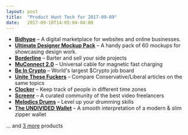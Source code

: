 ```yaml
---
layout: post
title:  "Product Hunt Tech for 2017-09-09"
date:   2017-09-10T14:05:04-04:00
---
```


* **[Bidhype](https://www.producthunt.com/posts/bidhype-2?utm_campaign=producthunt-api&utm_medium=api&utm_source=Application%3A+Daily+Digest+RSS+%28ID%3A+3202%29)** – A digital marketplace for websites and online businesses.
* **[Ultimate Designer Mockup Pack](https://www.producthunt.com/posts/ultimate-designer-mockup-pack?utm_campaign=producthunt-api&utm_medium=api&utm_source=Application%3A+Daily+Digest+RSS+%28ID%3A+3202%29)** – A handy pack of 60 mockups for showcasing design work.
* **[Borderline](https://www.producthunt.com/posts/borderline?utm_campaign=producthunt-api&utm_medium=api&utm_source=Application%3A+Daily+Digest+RSS+%28ID%3A+3202%29)** – Barter and sell your side projects
* **[MuConnect 2.0](https://www.producthunt.com/posts/muconnect-2-0?utm_campaign=producthunt-api&utm_medium=api&utm_source=Application%3A+Daily+Digest+RSS+%28ID%3A+3202%29)** – Universal cable for magnetic fast charging
* **[Be In Crypto](https://www.producthunt.com/posts/be-in-crypto?utm_campaign=producthunt-api&utm_medium=api&utm_source=Application%3A+Daily+Digest+RSS+%28ID%3A+3202%29)** – World's largest $Crypto job board
* **[Unite These Fuckers](https://www.producthunt.com/posts/unite-these-fuckers?utm_campaign=producthunt-api&utm_medium=api&utm_source=Application%3A+Daily+Digest+RSS+%28ID%3A+3202%29)** – Compare Conservative/Liberal articles on the same topics
* **[Clocker](https://www.producthunt.com/posts/clocker-2?utm_campaign=producthunt-api&utm_medium=api&utm_source=Application%3A+Daily+Digest+RSS+%28ID%3A+3202%29)** – Keep track of people in different time zones
* **[Screenr](https://www.producthunt.com/posts/screenr-2?utm_campaign=producthunt-api&utm_medium=api&utm_source=Application%3A+Daily+Digest+RSS+%28ID%3A+3202%29)** – A curated community of the best video freelancers
* **[Melodics Drums](https://www.producthunt.com/posts/melodics-drums?utm_campaign=producthunt-api&utm_medium=api&utm_source=Application%3A+Daily+Digest+RSS+%28ID%3A+3202%29)** – Level up your drumming skills
* **[The UNDIVIDED Wallet](https://www.producthunt.com/posts/the-undivided-wallet?utm_campaign=producthunt-api&utm_medium=api&utm_source=Application%3A+Daily+Digest+RSS+%28ID%3A+3202%29)** – A smooth  interpretation of a modern & slim zipper wallet

… and [3 more](https://www.producthunt.com/tech) products